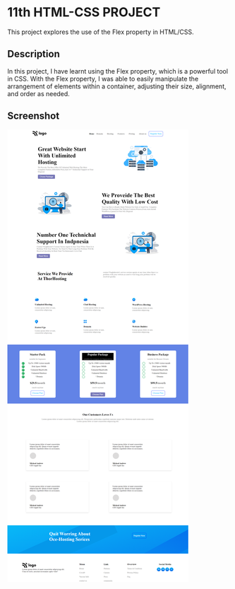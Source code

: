 # 11th HTML-CSS PROJECT

This project explores the use of the Flex property in HTML/CSS.

## Description

In this project, I have learnt using the Flex property, which is a powerful tool in CSS. With the Flex property, I was able to easily manipulate the arrangement of elements within a container, adjusting their size, alignment, and order as needed.

## Screenshot

![image](./screenshot.png)

